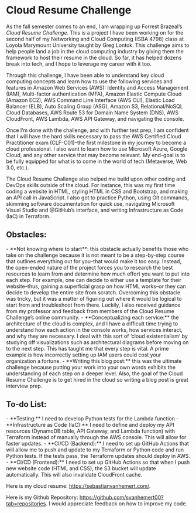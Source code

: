 <h1>Cloud Resume Challenge</h1>

As the fall semester comes to an end, I am wrapping up Forrest Brazeal’s *Cloud Resume Challenge*. This is a project I have been working on for the second half of my Networking and Cloud Computing (ISBA 4798) class at Loyola Marymount University taught by Greg Lontok. This challenge aims to help people land a job in the cloud computing industry by giving them the framework to host their resume in the cloud. So far, it has helped dozens break into tech, and I hope to leverage my career with it too.

Through this challenge, I have been able to understand key cloud computing concepts and learn how to use the following services and features in Amazon Web Services (AWS): Identity and Access Management (IAM), Multi-factor authentication (MFA), Amazon Elastic Compute Cloud (Amazon EC2), AWS Command Line Interface (AWS CLI), Elastic Load Balancer (ELB), Auto Scaling Group (ASG), Amazon S3, Relational/NoSQL Cloud Databases, AWS Route 53 for Domain Name System (DNS), AWS CloudFront, AWS Lambda, AWS API Gateway, and navigating the console.

Once I’m done with the challenge, and with further test prep, I am confident that I will have the hard skills necessary to pass the AWS Certified Cloud Practitioner exam (CLF-C01)–the first milestone in my journey to become a cloud professional. I also want to learn how to use Microsoft Azure, Google Cloud, and any other service that may become relevant. My end-goal is to be fully equipped for what is to come in the world of tech (Metaverse, Web 3.0, etc.).

The Cloud Resume Challenge also helped me build upon other coding and DevOps skills outside of the cloud. For instance, this was my first time coding a website in HTML, styling HTML in CSS and Bootstrap, and making an API call in JavaScript. I also got to practice Python, using Git commands, skimming software documentation for quick use, navigating Microsoft Visual Studio and @GitHub’s interface, and writing Infrastructure as Code (IaC) in Terraform.

<h2>Obstacles:</h2>
- **Not knowing where to start**: this obstacle actually benefits those who take on the challenge because it is not meant to be a step-by-step course that outlines everything out for you–that would make it too easy. Instead, the open-ended nature of the project forces you to research the best resources to learn from and determine how much effort you want to put into each step. For example, one can decide to either use a template for their website–thus, gaining a superficial grasp on how HTML works–or they can decide to develop the entire site from scratch. Overcoming this obstacle was tricky, but it was a matter of figuring out where it would be logical to start from and troubleshoot from there. Luckily, I also received guidance from my professor and feedback from members of the Cloud Resume Challenge’s online community.
- **Conceptualizing each service:** the architecture of the cloud is complex, and I have a difficult time trying to understand how each action in the console works, how services interact, and why they are necessary. I deal with this sort of ‘cloud existentialism’ by studying off visualizations such as architectural diagrams before moving on to the next step. This has taught me that every step is vital. A prime example is how incorrectly setting up IAM users could cost your organization a fortune.
- **Writing this blog post:** this was the ultimate challenge because putting your work into your own words exhibits the understanding of each step on a deeper level. Also, the goal of the Cloud Resume Challenge is to get hired in the cloud so writing a blog post is great interview prep.

<h2>To-do List:</h2>
- **Testing:** I need to develop Python tests for the Lambda function
- **Infrastructure as Code (IaC):** I need to define and deploy my API resources (DynamoDB table, API Gateway, and Lambda function) with Terraform instead of manually through the AWS console. This will allow for faster updates.
- **CI/CD (Backend):** I need to set up GitHub Actions that will allow me to push and update to my Terraform or Python code and run Python tests. If the tests pass, the Terraform updates should deploy in AWS.
- **CI/CD (Frontend):** I need to set up GitHub Actions so that when I push new website code (HTML and CSS), the S3 bucket will update automatically. This will also invalidate CloudFront cache.

Here is my cloud resume: https://sebastianvanhemert.com/.

Here is my Github Repository: https://github.com/svanhemert00?tab=repositories. I would appreciate feedback on how to improve my code.
